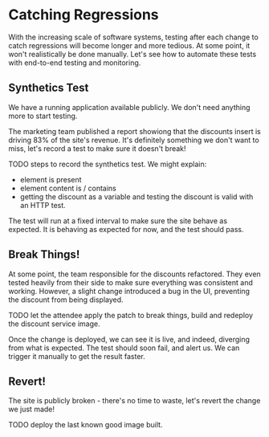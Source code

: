 # Catching Regressions

With the increasing scale of software systems, testing after each change to catch regressions will become longer and more tedious.
At some point, it won't realistically be done manually.
Let's see how to automate these tests with end-to-end testing and monitoring.

## Synthetics Test

We have a running application available publicly. We don't need anything more to start testing.

The marketing team published a report showiong that the discounts insert is driving 83% of the site's revenue. It's definitely something we don't want to miss, let's record a test to make sure it doesn't break!

TODO steps to record the synthetics test.
We might explain:
- element is present
- element content is / contains
- getting the discount as a variable and testing the discount is valid with an HTTP test.

The test will run at a fixed interval to make sure the site behave as expected.
It is behaving as expected for now, and the test should pass.

## Break Things!

At some point, the team responsible for the discounts refactored. They even tested heavily from their side to make sure everything was consistent and working. However, a slight change introduced a bug in the UI, preventing the discount from being displayed.

TODO let the attendee apply the patch to break things, build and redeploy the discount service image.

Once the change is deployed, we can see it is live, and indeed, diverging from what is expected.
The test should soon fail, and alert us.
We can trigger it manually to get the result faster.

## Revert!

The site is publicly broken - there's no time to waste, let's revert the change we just made!

TODO deploy the last known good image built.